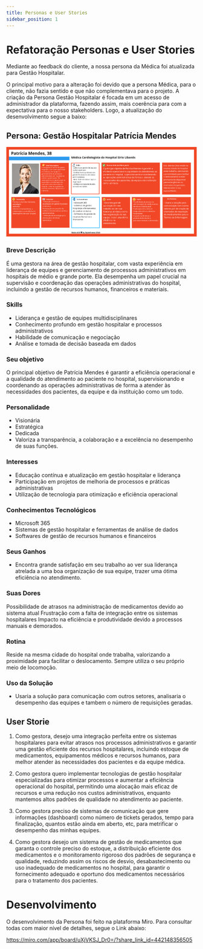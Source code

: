 ```yaml
---
title: Personas e User Stories
sidebar_position: 1
---
```


# Refatoração Personas e User Stories

Mediante ao feedback do cliente, a nossa persona da Médica foi atualizada para Gestão Hospitalar.

O principal motivo para a alteração foi devido que a persona Médica, para o cliente, não fazia sentido e que não complementava para o projeto. A criação da Persona Gestão Hospitalar é focada em um acesso de administrador da plataforma, fazendo assim, mais coerência para com a expectativa para o nosso stakeholders. Logo, a atualização do desenvolvimento segue a baixo:

## Persona: Gestão Hospitalar Patrícia Mendes

![img alt](../img/persona_1.jpg)

### Breve Descrição

É uma gestora na área de gestão hospitalar, com vasta experiência em liderança de equipes e gerenciamento de processos administrativos em  hospitais de médio e grande porte. Ela desempenha um papel crucial na  supervisão e coordenação das operações administrativas do hospital,  incluindo a gestão de recursos humanos, financeiros e materiais.

### Skills

- Liderança e gestão de equipes multidisciplinares
- Conhecimento profundo em gestão hospitalar e processos administrativos
- Habilidade de comunicação e negociação
- Análise e tomada de decisão baseada em dados

### Seu objetivo

O principal objetivo de Patrícia Mendes é garantir a eficiência operacional e a qualidade do atendimento ao paciente no hospital,  supervisionando e coordenando as operações administrativas de forma a  atender às necessidades dos pacientes, da equipe e da instituição como  um todo.

### Personalidade

- Visionária
- Estratégica
- Dedicada
- Valoriza a transparência, a colaboração e a excelência no desempenho de suas funções.

### Interesses

- Educação contínua e atualização em gestão hospitalar e liderança
- Participação em projetos de melhoria de processos e práticas administrativas
- Utilização de tecnologia para otimização e eficiência operacional

### Conhecimentos Tecnológicos

- Microsoft 365
- Sistemas de gestão hospitalar e ferramentas de análise de dados
- Softwares de gestão de recursos humanos e financeiros

### Seus Ganhos

- Encontra grande satisfação em seu trabalho ao ver sua liderança atrelada a uma boa organização de sua equipe, trazer uma ótima eficiência no atendimento.

### Suas Dores

Possibilidade de atrasos na administração de medicamentos devido ao sistema atual
Frustração com a falta de integração entre os sistemas hospitalares
Impacto na eficiência e produtividade devido a processos manuais e demorados.

### Rotina

Reside na mesma cidade do hospital onde trabalha, valorizando a proximidade para facilitar o deslocamento. Sempre utiliza o seu próprio meio de locomoção.

### Uso da Solução

- Usaria a solução para comunicação com outros setores, analisaria o desempenho das equipes e tambem o número de requisições geradas.

## User Storie

1. Como gestora, desejo uma integração perfeita entre os sistemas hospitalares para evitar atrasos nos processos administrativos e garantir uma gestão eficiente dos recursos hospitalares, incluindo estoque de medicamentos, equipamentos médicos e recursos humanos, para melhor atender às necessidades dos pacientes e da equipe médica.

2. Como gestora quero implementar tecnologias de gestão hospitalar especializadas para otimizar processos e aumentar a eficiência operacional do hospital, permitindo uma alocação mais eficaz de recursos e uma redução nos custos administrativos, enquanto mantemos altos padrões de qualidade no atendimento ao paciente.

3. Como gestora preciso de sistemas de comunicação que gere informações (dashboard) como número de tickets gerados, tempo para finalização, quantos estão ainda em aberto, etc, para metrificar o desempenho das minhas equipes.

4. Como gestora desejo um sistema de gestão de medicamentos que garanta o controle preciso do estoque, a distribuição eficiente dos medicamentos e o monitoramento rigoroso dos padrões de segurança e qualidade, reduzindo assim os riscos de desvio, desabastecimento ou uso inadequado de medicamentos no hospital, para garantir o fornecimento adequado e oportuno dos medicamentos necessários para o tratamento dos pacientes.

# Desenvolvimento

O desenvolvimento da Persona foi feito na plataforma Miro. Para consultar todas com maior nível de detalhes, segue o Link abaixo:

<https://miro.com/app/board/uXjVKSJ_Dr0=/?share_link_id=442148356505>
